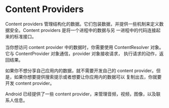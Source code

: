 # Content Providers
Content providers 管理结构化的数据。它们包装数据，并提供一些机制来定义数据安全。Content providers 是将一个进程中的数据与另
一进程中的代码连接起来的标准接口。

当你想访问 content provider 中的数据时，你需要使用 ContentResolver 对象。它与 ContentProvider 对象通信，provider 对象接收请求，
执行请求的动作，返回结果。

如果你不想分享自己应用内的数据，就不需要开发自己的 content provider。但是，如果你想要提供搜索提示或者想要让你应用内的数据可以
复制出去，你就要开发 content provider。

Android 已经提供了一些 content provider，来管理音频，视频，图像，以及联系人信息。
